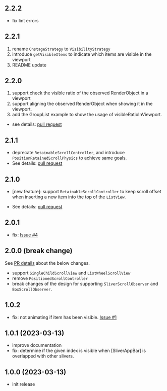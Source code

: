 ## 2.2.2

- fix lint errors

## 2.2.1

1. rename `OnstageStrategy` to `VisibilityStrategy`
2. introduce `getVisibleItems` to indicate which items are visible in the viewport
3. README update

## 2.2.0

1. support check the visible ratio of the observed RenderObject in a viewport
2. support aligning the observed RenderObject when showing it in the viewport.
3. add the GroupList example to show the usage of visibleRatioInViewport.

- see details: [pull request](https://github.com/SimonWang9610/indexed_scroll_observer/pull/8)

## 2.1.1

- deprecate `RetainableScrollController`, and introduce `PositionRetainedScrollPhysics` to achieve same goals.
- See details: [pull request](https://github.com/SimonWang9610/indexed_scroll_observer/pull/7)

## 2.1.0

- [new feature]: support `RetainableScrollController` to keep scroll offset when inserting a new item into the top of the `ListView`.

- See details: [pull request](https://github.com/SimonWang9610/indexed_scroll_observer/pull/6)

## 2.0.1

- fix: [Issue #4](https://github.com/SimonWang9610/indexed_scroll_observer/issues/4)

## 2.0.0 (break change)

See [PR details](https://github.com/SimonWang9610/indexed_scroll_observer/issues/2) about the below changes.

- support `SingleChildScrollView` and `ListWheelScrollView`
- remove `PositionedScrollController`
- break changes of the design for supporting `SliverScrollObserver` and `BoxScrollObserver`.

## 1.0.2

- fix: not animating if item has been visible. [Issue #1](https://github.com/SimonWang9610/indexed_scroll_observer/issues/1)

## 1.0.1 (2023-03-13)

- improve documentation
- fix: determine if the given index is visible when [SliverAppBar] is overlapped with other slivers.

## 1.0.0 (2023-03-13)

- init release
